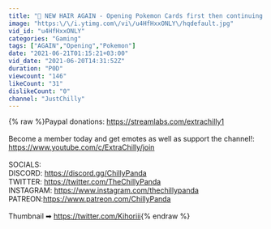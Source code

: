 ```yaml
---
title: "🔴 NEW HAIR AGAIN - Opening Pokemon Cards first then continuing Life is Strange!!"
image: "https:\/\/i.ytimg.com\/vi\/u4HfHxxONLY\/hqdefault.jpg"
vid_id: "u4HfHxxONLY"
categories: "Gaming"
tags: ["AGAIN","Opening","Pokemon"]
date: "2021-06-21T01:15:21+03:00"
vid_date: "2021-06-20T14:31:52Z"
duration: "P0D"
viewcount: "146"
likeCount: "31"
dislikeCount: "0"
channel: "JustChilly"
---
```

{% raw %}Paypal donations: <a rel="nofollow" target="blank" href="https://streamlabs.com/extrachilly1">https://streamlabs.com/extrachilly1</a><br /><br />Become a member today and get emotes as well as support the channel!: <a rel="nofollow" target="blank" href="https://www.youtube.com/c/ExtraChilly/join">https://www.youtube.com/c/ExtraChilly/join</a><br /><br />SOCIALS:<br />DISCORD: <a rel="nofollow" target="blank" href="https://discord.gg/ChillyPanda">https://discord.gg/ChillyPanda</a><br />TWITTER: <a rel="nofollow" target="blank" href="https://twitter.com/TheChillyPanda">https://twitter.com/TheChillyPanda</a><br />INSTAGRAM: <a rel="nofollow" target="blank" href="https://www.instagram.com/thechillypanda">https://www.instagram.com/thechillypanda</a><br />PATREON:<a rel="nofollow" target="blank" href="https://www.patreon.com/ChillyPanda">https://www.patreon.com/ChillyPanda</a><br /><br />Thumbnail ➡ <a rel="nofollow" target="blank" href="https://twitter.com/Kihoriii">https://twitter.com/Kihoriii</a>{% endraw %}
